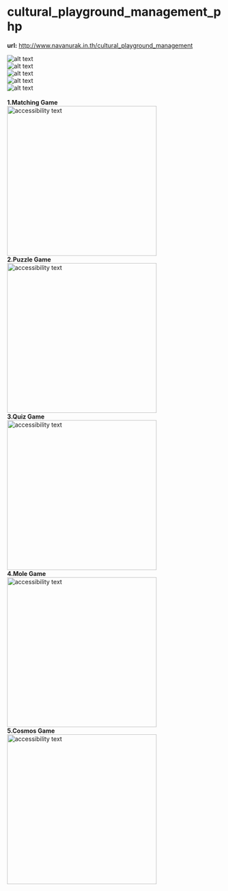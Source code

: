 # cultural_playground_management_php
<b>url:</b> http://www.navanurak.in.th/cultural_playground_management <br>

![alt text](https://github.com/Jesdakorns/cultural_playground_management_php/blob/master/illustration/Screenshot%20(124).png?raw=true)<br>
![alt text](https://github.com/Jesdakorns/cultural_playground_management_php/blob/master/illustration/Screenshot%20(125).png?raw=true)<br>
![alt text](https://github.com/Jesdakorns/cultural_playground_management_php/blob/master/illustration/Screenshot%20(126).png?raw=true)<br>
![alt text](https://github.com/Jesdakorns/cultural_playground_management_php/blob/master/illustration/Screenshot%20(127).png?raw=true)<br>
![alt text](https://github.com/Jesdakorns/cultural_playground_management_php/blob/master/illustration/Screenshot%20(128).png?raw=true)<br><br>
<b>1.Matching Game</b> <br>
<img src="https://github.com/Jesdakorns/cultural_playground_management_php/blob/master/illustration/Screenshot%20(1).jpg" width="350" alt="accessibility text"><br>
<b>2.Puzzle Game</b><br>
<img src="https://github.com/Jesdakorns/cultural_playground_management_php/blob/master/illustration/Screenshot%20(2).jpg" width="350" alt="accessibility text"><br>
<b>3.Quiz Game</b><br>
<img src="https://github.com/Jesdakorns/cultural_playground_management_php/blob/master/illustration/Screenshot%20(3).jpg" width="350" alt="accessibility text"><br>
<b>4.Mole Game</b><br>
<img src="https://github.com/Jesdakorns/cultural_playground_management_php/blob/master/illustration/Screenshot%20(4).jpg" width="350" alt="accessibility text"><br>
<b>5.Cosmos Game</b><br>
<img src="https://github.com/Jesdakorns/cultural_playground_management_php/blob/master/illustration/Screenshot%20(5).jpg" width="350" alt="accessibility text"><br>
